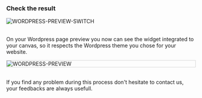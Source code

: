 ### Check the result

<div>
  <img
    alt="WORDPRESS-PREVIEW-SWITCH"
    src="https://raw.githubusercontent.com/multi-coop/gitribute-documentation-content/main/images/wordpress/wordpress-preview-help.png"
    />
</div>
<br>

On your Wordpress page preview you now can see the widget integrated to your canvas, so it respects the Wordpress theme you chose for your website.

<div style="border: thin solid lightgrey;">
  <img
    alt="WORDPRESS-PREVIEW"
    src="https://raw.githubusercontent.com/multi-coop/gitribute-documentation-content/main/images/wordpress/wordpress-preview.png"
    />
</div>
<br>

If you find any problem during this process don't hesitate to contact us, your feedbacks are always usefull.
